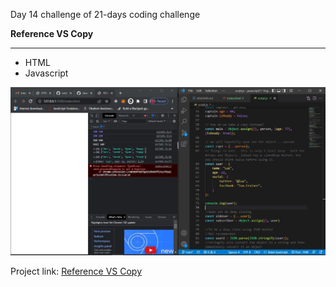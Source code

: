Day 14 challenge of 21-days coding challenge

**Reference VS Copy**
****

* HTML
* Javascript

![Day 14 Challenge](./referenceVsCopy.jpg "Slide In")


Project link: [Reference VS Copy](https://smtoyedeji.github.io/javascript21-14.github.io/)